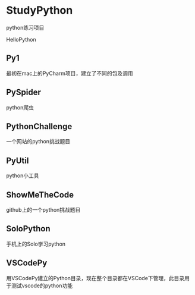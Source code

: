 # StudyPython
python练习项目

HelloPython

## Py1
最初在mac上的PyCharm项目，建立了不同的包及调用

## PySpider
python爬虫

## PythonChallenge
一个网站的python挑战题目

## PyUtil
python小工具

## ShowMeTheCode
github上的一个python挑战题目

## SoloPython
手机上的Solo学习python

## VSCodePy
用VSCodePy建立的Python目录，现在整个目录都在VSCode下管理，此目录用于测试vscode的python功能